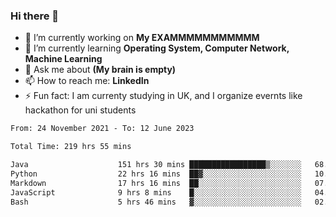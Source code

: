 ### Hi there 👋
- 🔭 I’m currently working on **My EXAMMMMMMMMMMM**
- 🌱 I’m currently learning **Operating System, Computer Network, Machine Learning**
- 💬 Ask me about **(My brain is empty)**
- 📫 How to reach me: **LinkedIn**
- ⚡ Fun fact: I am currenty studying in UK, and I organize evernts like hackathon for uni students

<!--START_SECTION:waka-->

```txt
From: 24 November 2021 - To: 12 June 2023

Total Time: 219 hrs 55 mins

Java                    151 hrs 30 mins █████████████████▒░░░░░░░   68.89 %
Python                  22 hrs 16 mins  ██▓░░░░░░░░░░░░░░░░░░░░░░   10.12 %
Markdown                17 hrs 16 mins  ██░░░░░░░░░░░░░░░░░░░░░░░   07.86 %
JavaScript              9 hrs 8 mins    █░░░░░░░░░░░░░░░░░░░░░░░░   04.15 %
Bash                    5 hrs 46 mins   ▓░░░░░░░░░░░░░░░░░░░░░░░░   02.62 %
```

<!--END_SECTION:waka-->
